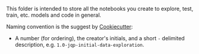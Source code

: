 This folder is intended to store all the notebooks you create to explore, test, train, etc. models and code in general.

Naming convention is the suggest by [Cookiecutter](https://drivendata.github.io/cookiecutter-data-science/#directory-structure): 
- A number (for ordering), the creator's initials, and a short `-` delimited description, e.g. `1.0-jqp-initial-data-exploration`.